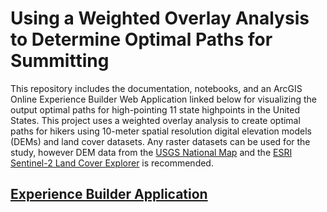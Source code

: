 # Using a Weighted Overlay Analysis to Determine Optimal Paths for Summitting

This repository includes the documentation, notebooks, and an ArcGIS Online Experience Builder Web Application linked below for visualizing the output optimal paths for high-pointing 11 state highpoints in the United States. This project uses a weighted overlay analysis to create optimal paths for hikers using 10-meter spatial resolution digital elevation models (DEMs) and land cover datasets. Any raster datasets can be used for the study, however DEM data from the [USGS National Map](https://apps.nationalmap.gov/downloader/) and the [ESRI Sentinel-2 Land Cover Explorer](https://livingatlas.arcgis.com/landcoverexplorer/#mapCenter=39.186%2C9.042%2C10&mode=step&timeExtent=2017%2C2022&year=2020&downloadMode=true) is recommended.

## [Experience Builder Application](https://experience.arcgis.com/experience/cb39073d1ec1436a80e35317277d692f)

